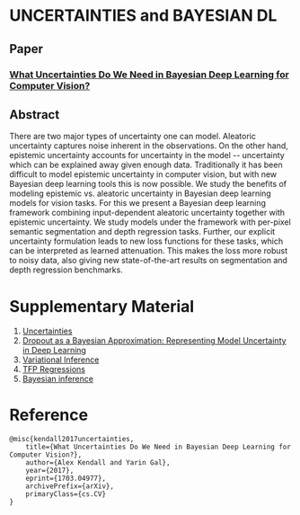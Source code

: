 
# UNCERTAINTIES and BAYESIAN DL
## Paper
### [What Uncertainties Do We Need in Bayesian Deep Learning for Computer Vision?](https://arxiv.org/abs/1703.04977)
## Abstract
There are two major types of uncertainty one can model. Aleatoric uncertainty captures noise inherent in the observations. On the other hand, epistemic uncertainty accounts for uncertainty in the model -- uncertainty which can be explained away given enough data. Traditionally it has been difficult to model epistemic uncertainty in computer vision, but with new Bayesian deep learning tools this is now possible. We study the benefits of modeling epistemic vs. aleatoric uncertainty in Bayesian deep learning models for vision tasks. For this we present a Bayesian deep learning framework combining input-dependent aleatoric uncertainty together with epistemic uncertainty. We study models under the framework with per-pixel semantic segmentation and depth regression tasks. Further, our explicit uncertainty formulation leads to new loss functions for these tasks, which can be interpreted as learned attenuation. This makes the loss more robust to noisy data, also giving new state-of-the-art results on segmentation and depth regression benchmarks.

# Supplementary Material
1. [Uncertainties](https://towardsdatascience.com/building-a-bayesian-deep-learning-classifier-ece1845bc09)
2. [Dropout as a Bayesian Approximation: Representing Model Uncertainty in Deep Learning](https://arxiv.org/abs/1506.02142)
3. [Variational Inference](https://en.wikipedia.org/wiki/Variational_Bayesian_methods)
4. [TFP Regressions](https://blog.tensorflow.org/2019/03/regression-with-probabilistic-layers-in.html)
5. [Bayesian inference](https://towardsdatascience.com/probability-concepts-explained-bayesian-inference-for-parameter-estimation-90e8930e5348)
# Reference
```
@misc{kendall2017uncertainties,
    title={What Uncertainties Do We Need in Bayesian Deep Learning for Computer Vision?},
    author={Alex Kendall and Yarin Gal},
    year={2017},
    eprint={1703.04977},
    archivePrefix={arXiv},
    primaryClass={cs.CV}
}
```
